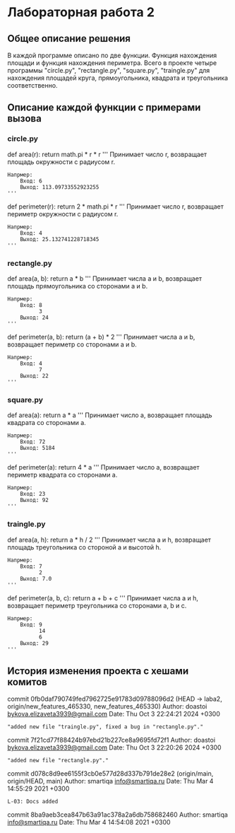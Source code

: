 # Лабораторная работа 2
## Общее описание решения
В каждой программе описано по две функции. Функция нахождения площади и функция нахождения периметра. 
Всего в проекте четыре программы "circle.py", "rectangle.py", "square.py", "traingle.py" для нахождения площадей круга, прямоугольника, квадрата и треугольника соответственно.
## Описание каждой функции с примерами вызова
### circle.py
def area(r):
    return math.pi * r * r
    '''
    Принимает число r, возвращает площадь окружности с радиусом r.
    
    Напрмер:
        Вход: 6
        Выход: 113.09733552923255
    '''

def perimeter(r):
    return 2 * math.pi * r
    '''
    Принимает число r, возвращает периметр окружности с радиусом r.
    
    Напрмер:
        Вход: 4
        Выход: 25.132741228718345
    '''
### rectangle.py
def area(a, b): 
    return a * b 
    '''
    Принимает числа a и b, возвращает площадь прямоугольника со сторонами a и b.
    
    Напрмер:
        Вход: 8
              3
        Выход: 24
    '''

def perimeter(a, b): 
    return (a + b) * 2
    '''
    Принимает числа a и b, возвращает периметр со сторонами a и b.
    
    Напрмер:
        Вход: 4
              7
        Выход: 22
    '''
### square.py
def area(a):
    return a * a
    '''
    Принимает число a, возвращает площадь квадрата со сторонами a.
    
    Напрмер:
        Вход: 72
        Выход: 5184
    '''

def perimeter(a):
    return 4 * a
    '''
    Принимает число a, возвращает периметр квадрата со сторонами a.
    
    Напрмер:
        Вход: 23
        Выход: 92
    '''
### traingle.py
def area(a, h): 
    return a * h / 2 
    '''
    Принимает числа a и h, возвращает площадь треугольника со стороной a и высотой h.
    
    Напрмер:
        Вход: 7
              2
        Выход: 7.0
    '''

def perimeter(a, b, c): 
    return a + b + c 
    '''
    Принимает числа a и h, возвращает периметр треугольника со сторонами a, b и c.
    
    Напрмер:
        Вход: 9
              14
              6
        Выход: 29
    '''
## История изменения проекта с хешами комитов
commit 0fb0daf790749fed7962725e91783d09788096d2 (HEAD -> laba2, origin/new_features_465330, new_features_465330)
Author: doastoi <bykova.elizaveta3939@gmail.com>
Date:   Thu Oct 3 22:24:21 2024 +0300

    "added new file "traingle.py", fixed a bug in "rectangle.py"."

commit 7f21cd77f88424b97ebd21b227ce8a9695fd72f1
Author: doastoi <bykova.elizaveta3939@gmail.com>
Date:   Thu Oct 3 22:20:26 2024 +0300

    "added new file "rectangle.py"."

commit d078c8d9ee6155f3cb0e577d28d337b791de28e2 (origin/main, origin/HEAD, main)
Author: smartiqa <info@smartiqa.ru>
Date:   Thu Mar 4 14:55:29 2021 +0300

    L-03: Docs added

commit 8ba9aeb3cea847b63a91ac378a2a6db758682460
Author: smartiqa <info@smartiqa.ru>
Date:   Thu Mar 4 14:54:08 2021 +0300
